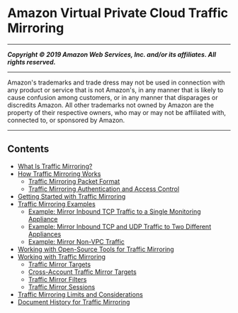 # Amazon Virtual Private Cloud Traffic Mirroring

-----
*****Copyright &copy; 2019 Amazon Web Services, Inc. and/or its affiliates. All rights reserved.*****

-----
Amazon's trademarks and trade dress may not be used in 
     connection with any product or service that is not Amazon's, 
     in any manner that is likely to cause confusion among customers, 
     or in any manner that disparages or discredits Amazon. All other 
     trademarks not owned by Amazon are the property of their respective
     owners, who may or may not be affiliated with, connected to, or 
     sponsored by Amazon.

-----
## Contents
+ [What Is Traffic Mirroring?](what-is-traffic-mirroring.md)
+ [How Traffic Mirroring Works](traffic-mirroring-how-it-works.md)
   + [Traffic Mirroring Packet Format](traffic-mirroring-sessions.md)
   + [Traffic Mirroring Authentication and Access Control](traffic-mirroring-security.md)
+ [Getting Started with Traffic Mirroring](traffic-mirroring-getting-started.md)
+ [Traffic Mirroring Examples](Traffic_Mirroring_Scenarios.md)
   + [Example: Mirror Inbound TCP Traffic to a Single Monitoring Appliance](tm-example-inbound-tcp.md)
   + [Example: Mirror Inbound TCP and UDP Traffic to Two Different Appliances](tm-example-inbound-tcp-udp.md)
   + [Example: Mirror Non-VPC Traffic](tm-example-non-vpc.md)
+ [Working with Open-Source Tools for Traffic Mirroring](tm-example-open-source.md)
+ [Working with Traffic Mirroring](working-with-traffic-mirroring.md)
   + [Traffic Mirror Targets](traffic-mirroring-target.md)
   + [Cross-Account Traffic Mirror Targets](cross-account-traffic-mirroring-targets.md)
   + [Traffic Mirror Filters](traffic-mirroring-filter.md)
   + [Traffic Mirror Sessions](traffic-mirroring-session.md)
+ [Traffic Mirroring Limits and Considerations](traffic-mirroring-considerations.md)
+ [Document History for Traffic Mirroring](doc-history.md)